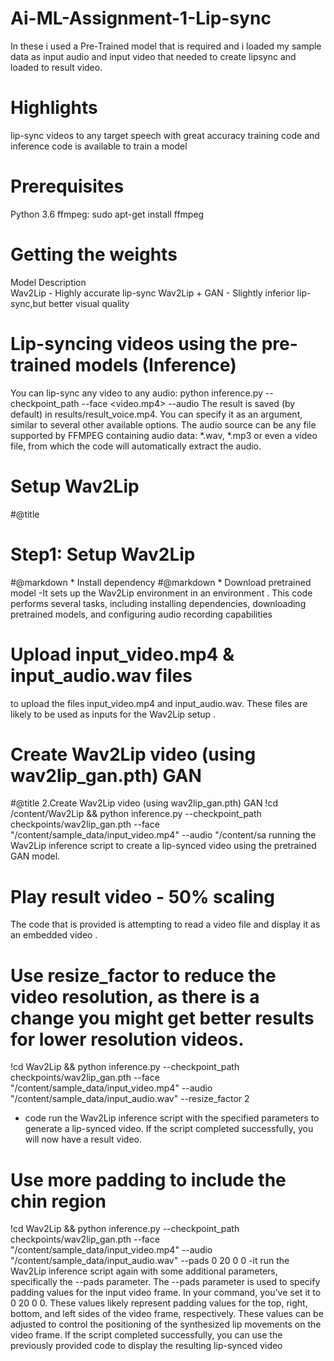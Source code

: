 # Ai-ML-Assignment-1-Lip-sync
In these i used a Pre-Trained model that is required and i loaded my sample data as input audio and input video that needed to create lipsync and loaded to result video.
# Highlights
lip-sync videos to any target speech with great accuracy
training code and inference code is available to train a model
# Prerequisites
Python 3.6
ffmpeg: sudo apt-get install ffmpeg
# Getting the weights
Model               Description            
Wav2Lip             - Highly accurate lip-sync
Wav2Lip + GAN        - Slightly inferior lip-sync,but better visual quality
# Lip-syncing videos using the pre-trained models (Inference)
You can lip-sync any video to any audio:
python inference.py --checkpoint_path <ckpt> --face <video.mp4> --audio <an-audio-source> 
The result is saved (by default) in results/result_voice.mp4. You can specify it as an argument, similar to several other available options. The audio source can be any file supported by FFMPEG containing audio data: *.wav, *.mp3 or even a video file, from which the code will automatically extract the audio.
# Setup Wav2Lip
#@title <h1>Step1: Setup Wav2Lip</h1>
#@markdown * Install dependency
#@markdown * Download pretrained model
-It sets up the Wav2Lip environment in an environment . This code performs several tasks, including installing dependencies, downloading pretrained models, and configuring audio recording capabilities
# Upload input_video.mp4 & input_audio.wav files
to upload the files input_video.mp4 and input_audio.wav. These files are likely to be used as inputs for the Wav2Lip setup .
# Create Wav2Lip video (using wav2lip_gan.pth) GAN
 #@title 2.Create Wav2Lip video (using wav2lip_gan.pth) GAN
!cd /content/Wav2Lip && python inference.py --checkpoint_path checkpoints/wav2lip_gan.pth --face "/content/sample_data/input_video.mp4" --audio "/content/sa
running the Wav2Lip inference script to create a lip-synced video using the pretrained GAN model.
# Play result video - 50% scaling
The code that is provided is attempting to read a video file and display it as an embedded video .
# Use resize_factor to reduce the video resolution, as there is a change you might get better results for lower resolution videos.
!cd Wav2Lip && python inference.py --checkpoint_path checkpoints/wav2lip_gan.pth --face "/content/sample_data/input_video.mp4" --audio "/content/sample_data/input_audio.wav" --resize_factor 2
- code run the Wav2Lip inference script with the specified parameters to generate a lip-synced video. If the script completed successfully, you will now have a result video.
 # Use more padding to include the chin region
 !cd Wav2Lip && python inference.py --checkpoint_path checkpoints/wav2lip_gan.pth --face "/content/sample_data/input_video.mp4" --audio "/content/sample_data/input_audio.wav" --pads 0 20 0 0
 -it run the Wav2Lip inference script again with some additional parameters, specifically the --pads parameter. The --pads parameter is used to specify padding values for the input video frame. In your command, you've set it to 0 20 0 0.
These values likely represent padding values for the top, right, bottom, and left sides of the video frame, respectively. These values can be adjusted to control the positioning of the synthesized lip movements on the video frame.
If the script completed successfully, you can use the previously provided code to display the resulting lip-synced video 
